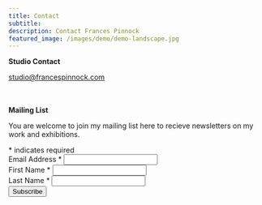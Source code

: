 ```yaml
---
title: Contact
subtitle: 
description: Contact Frances Pinnock
featured_image: /images/demo/demo-landscape.jpg
---
```

<link href="//cdn-images.mailchimp.com/embedcode/classic-10_7.css" rel="stylesheet" type="text/css">

**Studio Contact**

<studio@francespinnock.com>
<br />
<br />
<br />






**Mailing List**

You are welcome to join my mailing list here to recieve newsletters on my work and exhibitions.  
<div id="mc_embed_signup" class="mail-form wrap">
<form action="https://francespinnock.us6.list-manage.com/subscribe/post?u=a0ddb03120ee57b0bc8423589&amp;id=d7174fc65c" method="post" id="mc-embedded-subscribe-form" name="mc-embedded-subscribe-form" class="validate" target="_blank" novalidate>
    <div id="mc_embed_signup_scroll">
	
<div class="indicates-required"><span class="asterisk">*</span> indicates required</div>
<div class="mc-field-group">
	<label for="mce-EMAIL">Email Address  <span class="asterisk">*</span>
</label>
	<input type="email" value="" name="EMAIL" class="required email" id="mce-EMAIL">
</div>
<div class="mc-field-group">
	<label for="mce-FNAME">First Name  <span class="asterisk">*</span>
</label>
	<input type="text" value="" name="FNAME" class="required" id="mce-FNAME">
</div>
<div class="mc-field-group">
	<label for="mce-LNAME">Last Name  <span class="asterisk">*</span>
</label>
	<input type="text" value="" name="LNAME" class="required" id="mce-LNAME">
</div>
	<div id="mce-responses" class="clear">
		<div class="response" id="mce-error-response" style="display:none"></div>
		<div class="response" id="mce-success-response" style="display:none"></div>
	</div> 
    <div style="position: absolute; left: -5000px;" aria-hidden="true"><input type="text" name="b_a0ddb03120ee57b0bc8423589_d7174fc65c" tabindex="-1" value=""></div>
    <div class="clear"><input type="submit" value="Subscribe" name="subscribe" id="mc-embedded-subscribe" class="button"></div>
    </div>
</form>
</div>
